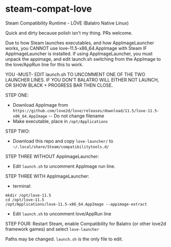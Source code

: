 # steam-compat-love
Steam Compatibility Runtime - LÖVE (Balatro Native Linux)

Quick and dirty because polish isn't my thing. PRs welcome.

Due to how Steam launches executables, and how AppImageLauncher works, you CANNOT use love-11.5-x86_64.AppImage with Steam IF AppImageLauncher is installed.
If using AppImageLauncher, you must unpack the appimage, and edit launch.sh switching from the AppImage to the love/AppRun line for this to work.


YOU -MUST- EDIT launch.sh TO UNCOMMENT ONE OF THE TWO LAUNCHER LINES. IF YOU DON'T BALATRO WILL EITHER NOT LAUNCH, OR SHOW BLACK + PROGRESS BAR THEN CLOSE.


STEP ONE:
- Download AppImage from `https://github.com/love2d/love/releases/download/11.5/love-11.5-x86_64.AppImage`
-- Do not change filename
- Make executable, place in `/opt/Applications`

STEP TWO:
- Download this repo and copy `love-launcher/` to `~/.local/share/Steam/compatibilitytools.d/`

STEP THREE WITHOUT AppImageLauncher:
- Edit `launch.sh` to uncomment AppImage run line.


STEP THREE WITH AppImageLauncher:
- terminal:
```
mkdir /opt/love-11.5
cd /opt/love-11.5
/opt/Applications/love-11.5-x86_64.AppImage --appimage-extract
```
- Edit `launch.sh` to uncomment love/AppRun line

STEP FOUR:
Restart Steam, enable Compatibility for Balatro (or other love2d framework games) and select `love-launcher`


Paths may be changed. `launch.sh` is the only file to edit.

